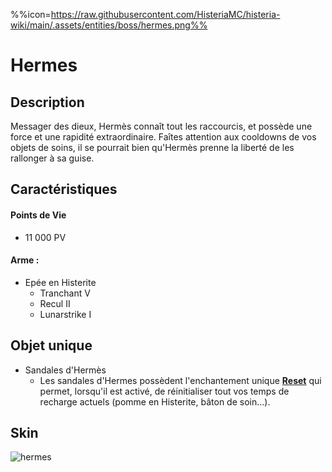 %%icon=https://raw.githubusercontent.com/HisteriaMC/histeria-wiki/main/.assets/entities/boss/hermes.png%%
# Hermes

## Description 
Messager des dieux, Hermès connaît tout les raccourcis, et possède une force et une rapidité extraordinaire. Faîtes attention aux cooldowns de vos objets de soins, il se pourrait bien qu'Hermès prenne la liberté de les rallonger à sa guise.

## Caractéristiques

#### __Points de Vie__
+ 11 000 PV

#### __Arme :__
+ Epée en Histerite
  - Tranchant V
  - Recul II
  - Lunarstrike I

## Objet unique 
+ Sandales d'Hermès
  - Les sandales d'Hermes possèdent l'enchantement unique [__Reset__](https://histeria.zelytra.fr/wiki/enchants/reset) qui permet, lorsqu'il est activé, de réinitialiser tout vos temps de recharge actuels (pomme en Histerite, bâton de soin...).

## Skin

![hermes](https://raw.githubusercontent.com/HisteriaMC/histeria-wiki/main/.assets/entities/boss/hermes.png)